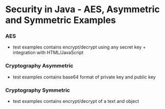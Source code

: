 # Security in Java - AES, Asymmetric and Symmetric Examples

### AES
- test examples contains encrypt/decrypt using any secret key + integration with HTML/JavaScript

### Cryptography Asymmetric
- test examples contains base64 format of private key and public key 

### Cryptography Symmetric
- test examples contains encrypt/decrypt of a text and object
